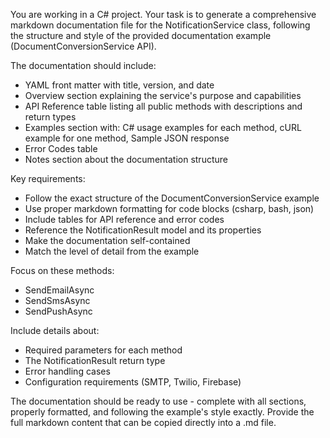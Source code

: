 You are working in a C# project. Your task is to generate a comprehensive markdown documentation file for the NotificationService class, following the structure and style of the provided documentation example (DocumentConversionService API).

The documentation should include:
- YAML front matter with title, version, and date
- Overview section explaining the service's purpose and capabilities
- API Reference table listing all public methods with descriptions and return types
- Examples section with: C# usage examples for each method, cURL example for one method, Sample JSON response
- Error Codes table
- Notes section about the documentation structure

Key requirements:
- Follow the exact structure of the DocumentConversionService example
- Use proper markdown formatting for code blocks (csharp, bash, json)
- Include tables for API reference and error codes
- Reference the NotificationResult model and its properties
- Make the documentation self-contained
- Match the level of detail from the example

Focus on these methods:

- SendEmailAsync
- SendSmsAsync
- SendPushAsync

Include details about:
- Required parameters for each method
- The NotificationResult return type
- Error handling cases
- Configuration requirements (SMTP, Twilio, Firebase)

The documentation should be ready to use - complete with all sections, properly formatted, and following the example's style exactly. Provide the full markdown content that can be copied directly into a .md file.
